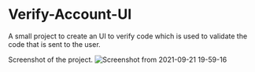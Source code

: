 # Verify-Account-UI

A small project to create an UI to verify code which is used to validate the code that is sent to the user.

Screenshot of the project.
![Screenshot from 2021-09-21 19-59-16](https://user-images.githubusercontent.com/43684497/134190106-47c01b31-63de-4e55-b466-eb2beb15e1c7.png)

